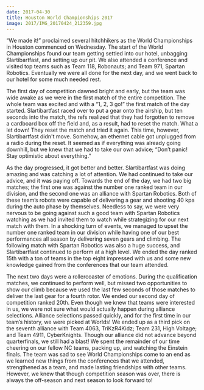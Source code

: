 ```yaml
---
date: 2017-04-30
title: Houston World Championships 2017
image: 2017/IMG_20170424_212359.jpg
---
```


“We made it!” proclaimed several hitchhikers as the World Championships in Houston commenced on Wednesday. The start of the World Championships found our team getting settled into our hotel, unbagging Slartibartfast, and setting up our pit. We also attended a conference and visited top teams such as Team 118, Robonauts; and Team 971, Spartan Robotics. Eventually we were all done for the next day, and we went back to our hotel for some much needed rest.

The first day of competition dawned bright and early, but the team was wide awake as we were in the first match of the entire competition. The whole team was excited and with a “1, 2, 3 go!” the first match of the day started. Slartibartfast raced over to put a gear onto the airship, but ten seconds into the match, the refs realized that they had forgotten to remove a cardboard box off the field and, as a result, had to reset the match. What a let down! They reset the match and tried it again. This time, however, Slartibartfast didn't move. Somehow, an ethernet cable got unplugged from a radio during the reset. It seemed as if everything was already going downhill, but we knew that we had to take our own advice; “Don’t panic! Stay optimistic about everything.”

As the day progressed, it got better and better. Slartibartfast was doing amazing and was catching a lot of attention. We had continued to take our advice, and it was paying off. Towards the end of the day, we had two big matches; the first one was against the number one ranked team in our division, and the second one was an alliance with Spartan Robotics. Both of these team’s robots were capable of delivering a gear and shooting 40 kpa during the auto phase by themselves. Needless to say, we were very nervous to be going against such a good team with Spartan Robotics watching as we had invited them to watch while strategizing for our next match with them. In a shocking turn of events, we managed to upset the number one ranked team in our division while having one of our best performances all season by delivering seven gears and climbing. The following match with Spartan Robotics was also a huge success, and Slartibartfast continued to perform at a high level. We ended the day ranked 15th with a ton of teams in the top eight impressed with us and some new knowledge gained from the conferences that our team attended.

The next two days were a rollercoaster of emotions. During the qualification matches, we continued to perform well, but missed two opportunities to show our climb because we used the last few seconds of those matches to deliver the last gear for a fourth rotor. We ended our second day of competition ranked 20th. Even though we knew that teams were interested in us, we were not sure what would actually happen during alliance selections. Alliance selections passed quickly, and for the first time in our team’s history, we were picked at Worlds! We ended up as a third pick on the seventh alliance with Team 4063, TriKzR4Kidz; Team 231, High Voltage; and Team 4911, CyberKnights. Though our alliance did not advance beyond quarterfinals, we still had a blast! We spent the remainder of our time cheering on our fellow NC teams, packing up, and watching the Einstein finals. The team was sad to see World Championships come to an end as we learned new things from the conferences that we attended, strengthened as a team, and made lasting friendships with other teams. However, we knew that though competition season was over, there is always the off-season and next season to look forward to!

